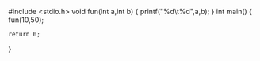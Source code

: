 #include <stdio.h>
void fun(int a,int b)
{
    printf("%d\t%d",a,b);
}
int main()
{
    fun(10,50);

    return 0;
}
